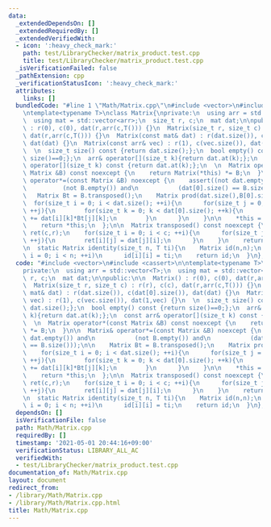 ```yaml
---
data:
  _extendedDependsOn: []
  _extendedRequiredBy: []
  _extendedVerifiedWith:
  - icon: ':heavy_check_mark:'
    path: test/LibraryChecker/matrix_product.test.cpp
    title: test/LibraryChecker/matrix_product.test.cpp
  _isVerificationFailed: false
  _pathExtension: cpp
  _verificationStatusIcon: ':heavy_check_mark:'
  attributes:
    links: []
  bundledCode: "#line 1 \"Math/Matrix.cpp\"\n#include <vector>\n#include <cassert>\n\
    \ntemplate<typename T>\nclass Matrix{\nprivate:\n  using arr = std::vector<T>;\n\
    \  using mat = std::vector<arr>;\n  size_t r, c;\n  mat dat;\n\npublic:\n\n  Matrix()\
    \ : r(0), c(0), dat(r,arr(c,T())) {}\n  Matrix(size_t r, size_t c) : r(r), c(c),\
    \ dat(r,arr(c,T())) {}\n  Matrix(const mat& dat) : r(dat.size()), c(dat[0].size()),\
    \ dat(dat) {}\n  Matrix(const arr& vec) : r(1), c(vec.size()), dat(1,vec) {}\n\
    \  \n  size_t size() const {return dat.size();};\n  bool empty() const {return\
    \ size()==0;};\n  arr& operator[](size_t k){return dat.at(k);};\n  const arr&\
    \ operator[](size_t k) const {return dat.at(k);};\n  \n  Matrix operator*(const\
    \ Matrix &B) const noexcept {\n    return Matrix(*this) *= B;\n  }\n\n  Matrix&\
    \ operator*=(const Matrix &B) noexcept {\n    assert((not dat.empty()) and\n \
    \          (not B.empty()) and\n           (dat[0].size() == B.size()));\n\n \
    \   Matrix Bt = B.transposed();\n    Matrix prod(dat.size(),B[0].size());\n  \
    \  for(size_t i = 0; i < dat.size(); ++i){\n      for(size_t j = 0; j < B[0].size();\
    \ ++j){\n        for(size_t k = 0; k < dat[0].size(); ++k){\n          prod[i][j]\
    \ += dat[i][k]*Bt[j][k];\n        }\n      }\n    }\n\n    *this = std::move(prod);\n\
    \    return *this;\n  };\n\n  Matrix transposed() const noexcept {\n    Matrix\
    \ ret(c,r);\n    for(size_t i = 0; i < c; ++i){\n      for(size_t j = 0; j < r;\
    \ ++j){\n        ret[i][j] = dat[j][i];\n      }\n    }\n    return ret;\n  }\n\
    \n  static Matrix identity(size_t n, T ti){\n    Matrix id(n,n);\n    for(size_t\
    \ i = 0; i < n; ++i)\n      id[i][i] = ti;\n    return id;\n  }\n};\n\n"
  code: "#include <vector>\n#include <cassert>\n\ntemplate<typename T>\nclass Matrix{\n\
    private:\n  using arr = std::vector<T>;\n  using mat = std::vector<arr>;\n  size_t\
    \ r, c;\n  mat dat;\n\npublic:\n\n  Matrix() : r(0), c(0), dat(r,arr(c,T())) {}\n\
    \  Matrix(size_t r, size_t c) : r(r), c(c), dat(r,arr(c,T())) {}\n  Matrix(const\
    \ mat& dat) : r(dat.size()), c(dat[0].size()), dat(dat) {}\n  Matrix(const arr&\
    \ vec) : r(1), c(vec.size()), dat(1,vec) {}\n  \n  size_t size() const {return\
    \ dat.size();};\n  bool empty() const {return size()==0;};\n  arr& operator[](size_t\
    \ k){return dat.at(k);};\n  const arr& operator[](size_t k) const {return dat.at(k);};\n\
    \  \n  Matrix operator*(const Matrix &B) const noexcept {\n    return Matrix(*this)\
    \ *= B;\n  }\n\n  Matrix& operator*=(const Matrix &B) noexcept {\n    assert((not\
    \ dat.empty()) and\n           (not B.empty()) and\n           (dat[0].size()\
    \ == B.size()));\n\n    Matrix Bt = B.transposed();\n    Matrix prod(dat.size(),B[0].size());\n\
    \    for(size_t i = 0; i < dat.size(); ++i){\n      for(size_t j = 0; j < B[0].size();\
    \ ++j){\n        for(size_t k = 0; k < dat[0].size(); ++k){\n          prod[i][j]\
    \ += dat[i][k]*Bt[j][k];\n        }\n      }\n    }\n\n    *this = std::move(prod);\n\
    \    return *this;\n  };\n\n  Matrix transposed() const noexcept {\n    Matrix\
    \ ret(c,r);\n    for(size_t i = 0; i < c; ++i){\n      for(size_t j = 0; j < r;\
    \ ++j){\n        ret[i][j] = dat[j][i];\n      }\n    }\n    return ret;\n  }\n\
    \n  static Matrix identity(size_t n, T ti){\n    Matrix id(n,n);\n    for(size_t\
    \ i = 0; i < n; ++i)\n      id[i][i] = ti;\n    return id;\n  }\n};\n\n"
  dependsOn: []
  isVerificationFile: false
  path: Math/Matrix.cpp
  requiredBy: []
  timestamp: '2021-05-01 20:44:16+09:00'
  verificationStatus: LIBRARY_ALL_AC
  verifiedWith:
  - test/LibraryChecker/matrix_product.test.cpp
documentation_of: Math/Matrix.cpp
layout: document
redirect_from:
- /library/Math/Matrix.cpp
- /library/Math/Matrix.cpp.html
title: Math/Matrix.cpp
---
```

